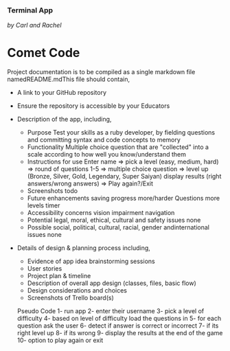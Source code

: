 ### Terminal App

 *by Carl and Rachel*


# Comet Code
Project documentation is to be compiled as a single markdown file namedREADME.mdThis file should contain,
- A link to your GitHub repository
- Ensure the repository is accessible by your Educators
- Description of the app, including,
    - Purpose
        Test your skills as a ruby developer, by fielding questions and committing syntax and code concepts to memory
    - Functionality
        Multiple choice question that are "collected" into a scale according to how well you know/understand them
    - Instructions for use
        Enter name => pick a level (easy, medium, hard) => round of questions 1-5 => multiple choice question => level up (Bronze, Silver, Gold, Legendary, Super Saiyan) display results (right answers/wrong answers) => Play again?/Exit
    - Screenshots
        todo
    - Future enhancements
        saving progress
        more/harder Questions
        more levels
        timer
    - Accessibility concerns
        vision impairment 
        navigation
    - Potential legal, moral, ethical, cultural and safety issues
        none
    - Possible social, political, cultural, racial, gender andinternational issues
        none
- Details of design & planning process including,
    - Evidence of app idea brainstorming sessions
    - User stories
    - Project plan & timeline
    - Description of overall app design (classes, files, basic flow)
    - Design considerations and choices
    - Screenshots of Trello board(s)


    Pseudo Code
    1- run app
    2- enter their username 
    3- pick a level of difficulty 
    4- based on level of difficulty load the questions in 
    5- for each question ask the user 
    6- detect if answer is correct or incorrect
    7- if its right level up 
    8- if its wrong 
    9- display the results at the end of the game 
    10- option to play again or exit 


